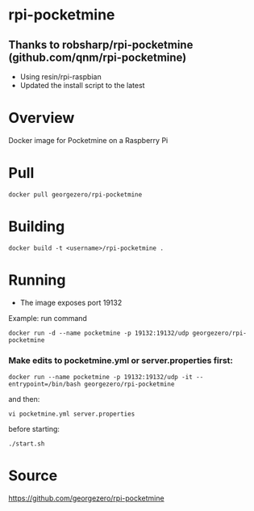 # rpi-pocketmine

## Thanks to robsharp/rpi-pocketmine (github.com/qnm/rpi-pocketmine)

- Using resin/rpi-raspbian
- Updated the install script to the latest

Overview
========

Docker image for Pocketmine on a Raspberry Pi

Pull
=======
```docker pull georgezero/rpi-pocketmine```

Building
========

```docker build -t <username>/rpi-pocketmine .```

Running
=======
* The image exposes port 19132

Example: run command
```
docker run -d --name pocketmine -p 19132:19132/udp georgezero/rpi-pocketmine
```

### Make edits to pocketmine.yml or server.properties first:

```
docker run --name pocketmine -p 19132:19132/udp -it --entrypoint=/bin/bash georgezero/rpi-pocketmine
```
and then:

```
vi pocketmine.yml server.properties
```

before starting:

```
./start.sh
```

Source
======

https://github.com/georgezero/rpi-pocketmine
